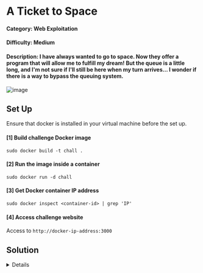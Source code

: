 # A Ticket to Space

#### Category: Web Exploitation

#### Difficulty: Medium

#### Description: I have always wanted to go to space. Now they offer a program that will allow me to fulfill my dream! But the queue is a little long, and I'm not sure if I'll still be here when my turn arrives...  I wonder if there is a way to bypass the queuing system.

![image](https://github.com/user-attachments/assets/8c2f4250-53d8-463c-be5c-3828a186b3ab)


## Set Up

Ensure that docker is installed in your virtual machine before the set up.

#### [1] Build challenge Docker image 
`sudo docker build -t chall .`

#### [2] Run the image inside a container
`sudo docker run -d chall`

#### [3] Get Docker container IP address
`sudo docker inspect <container-id> | grep 'IP'`

#### [4] Access challenge website
Access to `http://docker-ip-address:3000`

## Solution
<details>

  
</details>
